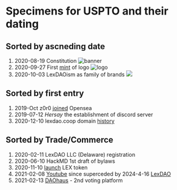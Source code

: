 # Specimens for USPTO and their dating

## Sorted by ascneding date

1. 2020-08-19 Constitution ![banner](https://miro.medium.com/v2/resize:fit:3000/format:webp/1*rPrpQDqqQyaaFmagoI9ZsA.jpeg)
1. 2020-09-27 First [mint](https://opensea.io/assets/ethereum/0xef0ff94b152c00ed4620b149ee934f2f4a526387/10) of logo ![logo](https://i.seadn.io/gae/L9iV1DEWmmfM-1LuDsrkEA9csQjNjKdh09l4EsqRIdXorjzhHuqkEUCs0mTL7EIvS_3Ji-TJdQDoxIFkvDcli8uoFA?auto=format&dpr=1&w=1000)
1. 2020-10-03 LexDAOism as family of brands
 ![](https://miro.medium.com/v2/resize:fit:1400/format:webp/0*0y4bU6YQC_I7VrmY)
   
## Sorted by first entry

1. 2019-Oct z0r0 [joined](https://opensea.io/z0r0/created) Opensea
1. 2019-07-12 _Hersay_ the establishment of discord server
1. 2020-12-10 lexdao.coop domain [history](https://viewdns.info/iphistory/?domain=lexdao.coop)

## Sorted by Trade/Commerce

1. 2020-02-11 LexDAO LLC (Delaware) registration
1. 2020-06-10 HackMD 1st draft of bylaws
1. 2020-11-10 [launch](https://etherscan.io/token/0x63125c0d5Cd9071de9A1ac84c400982f41C697AE) LEX token
1. 2021-02-08 [Youtube](https://www.youtube.com/@lexdao5716) since superceded by 2024-4-16 [LexDAO](https://www.youtube.com/@LexDAO)
1. 2021-02-13 [DAOhaus](https://app.daohaus.club/dao/0x64/0x58234d4bf7a83693dc0815d97189ed7d188f6981/proposals#5) - 2nd voting platform
